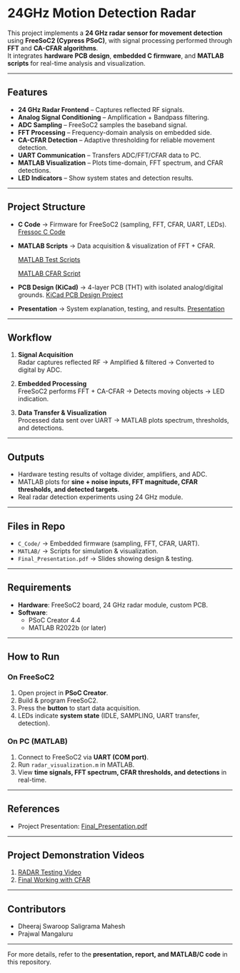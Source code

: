# 24GHz Motion Detection Radar

This project implements a **24 GHz radar sensor for movement detection** using **FreeSoC2 (Cypress PSoC)**, with signal processing performed through **FFT** and **CA-CFAR algorithms**.  
It integrates **hardware PCB design**, **embedded C firmware**, and **MATLAB scripts** for real-time analysis and visualization.

---

## Features
- **24 GHz Radar Frontend** – Captures reflected RF signals.
- **Analog Signal Conditioning** – Amplification + Bandpass filtering.
- **ADC Sampling** – FreeSoC2 samples the baseband signal.
- **FFT Processing** – Frequency-domain analysis on embedded side.
- **CA-CFAR Detection** – Adaptive thresholding for reliable movement detection.
- **UART Communication** – Transfers ADC/FFT/CFAR data to PC.
- **MATLAB Visualization** – Plots time-domain, FFT spectrum, and CFAR detections.
- **LED Indicators** – Show system states and detection results.

---

## Project Structure
- **C Code** → Firmware for FreeSoC2 (sampling, FFT, CFAR, UART, LEDs). [Fressoc C Code](https://github.com/DheerajSwaroopSaligramaMahesh/System_Driven_Hardware_Design-24GHz_Radar_for_Motion_Detection/tree/main/24GHz_Radar/Final_Design.cydsn/Final_Design.cydsn)
- **MATLAB Scripts** → Data acquisition & visualization of FFT + CFAR.

  [MATLAB Test Scripts](https://github.com/DheerajSwaroopSaligramaMahesh/System_Driven_Hardware_Design-24GHz_Radar_for_Motion_Detection/tree/main/24GHz_Radar/MATLAB_test_input)

  [MATLAB CFAR Script](https://github.com/DheerajSwaroopSaligramaMahesh/System_Driven_Hardware_Design-24GHz_Radar_for_Motion_Detection/blob/main/24GHz_Radar/MatlabPlots.mlx)
- **PCB Design (KiCad)** → 4-layer PCB (THT) with isolated analog/digital grounds. [KiCad PCB Design Project](https://github.com/DheerajSwaroopSaligramaMahesh/System_Driven_Hardware_Design-24GHz_Radar_for_Motion_Detection/tree/main/24GHz_Radar/PCB_Design_KiCad/Bandpass_Filter)
- **Presentation** → System explanation, testing, and results. [Presentation](https://github.com/DheerajSwaroopSaligramaMahesh/System_Driven_Hardware_Design-24GHz_Radar_for_Motion_Detection/blob/main/Final_Presentation.pdf)

---

## Workflow
1. **Signal Acquisition**  
   Radar captures reflected RF → Amplified & filtered → Converted to digital by ADC.  

2. **Embedded Processing**  
   FreeSoC2 performs FFT + CA-CFAR → Detects moving objects → LED indication.  

3. **Data Transfer & Visualization**  
   Processed data sent over UART → MATLAB plots spectrum, thresholds, and detections.  

---

## Outputs
- Hardware testing results of voltage divider, amplifiers, and ADC.  
- MATLAB plots for **sine + noise inputs, FFT magnitude, CFAR thresholds, and detected targets**.  
- Real radar detection experiments using 24 GHz module.  

---

## Files in Repo
- `C_Code/` → Embedded firmware (sampling, FFT, CFAR, UART).  
- `MATLAB/` → Scripts for simulation & visualization.  
- `Final_Presentation.pdf` → Slides showing design & testing.  

---

## Requirements
- **Hardware**: FreeSoC2 board, 24 GHz radar module, custom PCB.  
- **Software**:  
  - PSoC Creator 4.4  
  - MATLAB R2022b (or later)  

---

## How to Run
### On FreeSoC2
1. Open project in **PSoC Creator**.  
2. Build & program FreeSoC2.  
3. Press the **button** to start data acquisition.  
4. LEDs indicate **system state** (IDLE, SAMPLING, UART transfer, detection).  

### On PC (MATLAB)
1. Connect to FreeSoC2 via **UART (COM port)**.  
2. Run `radar_visualization.m` in MATLAB.  
3. View **time signals, FFT spectrum, CFAR thresholds, and detections** in real-time.  

---

## References
- Project Presentation: [Final_Presentation.pdf](https://github.com/DheerajSwaroopSaligramaMahesh/System_Driven_Hardware_Design-24GHz_Radar_for_Motion_Detection/blob/main/Final_Presentation.pdf)  

---

## Project Demonstration Videos
1. [RADAR Testing Video](https://youtu.be/QEi5VdX2Rts)
2. [Final Working with CFAR](https://youtu.be/P_1PikC-du8?si=aujpoiVXmP4m2WWZ)

---

## Contributors
- Dheeraj Swaroop Saligrama Mahesh  
- Prajwal Mangaluru  

---

For more details, refer to the **presentation, report, and MATLAB/C code** in this repository.
